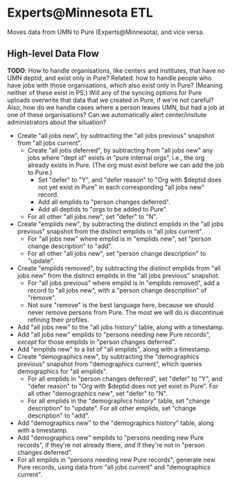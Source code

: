 # Experts@Minnesota ETL

Moves data from UMN to Pure (Experts@Minnesota), and vice versa.

## High-level Data Flow

**TODO**: How to handle organisations, like centers and institutes, that have no UMN deptid, and exist only in Pure? Related: how to handle people who have jobs with those organisations, which also exist only in Pure? (Meaning neither of these exist in PS.) Will any of the syncing options for Pure uploads overwrite that data that we created in Pure, if we're not careful? Also, how do we handle cases where a person leaves UMN, but had a job at one of these organisations? Can we automatically alert center/insitute administrators about the situation?

* Create "all jobs new", by subtracting the "all jobs previous" snapshot from "all jobs current".
  * Create "all jobs deferred", by subtracting from "all jobs new" any jobs where "dept id" exists in "pure internal orgs", i.e., the org already exists in Pure. (The org must exist before we can add the job to Pure.)
    * Set "defer" to "Y", and "defer reason" to "Org with $deptid does not yet exist in Pure" in each corresponding "all jobs new" record.
    * Add all emplids to "person changes deferred".
    * Add all deptids to "orgs to be added to Pure".
  * For all other "all jobs new", set "defer" to "N".
* Create "emplids new", by subtracting the distinct emplids in the "all jobs previous" snapshot from the distinct emplids in "all jobs current".
  * For "all jobs new" where emplid is in "emplids new", set "person change description" to "add".
  * For all other "all jobs new", set "person change description" to "update".
* Create "emplids removed", by subtracting the distinct emplids from "all jobs new" from the distinct emplids in the "all jobs previous" snapshot.
  * For "all jobs previous" where emplid is in "emplids removed", add a record to "all jobs new", with a "person change description" of "remove".
  * Not sure "remove" is the best language here, because we should never remove persons from Pure. The most we will do is discontinue refining their profiles.
* Add "all jobs new" to the "all jobs history" table, along with a timestamp.
* Add "all jobs new" emplids to "persons needing new Pure records", _except_ for those emplids in "person changes deferred".
* Add "emplids new" to a list of "all emplids", along with a timestamp.
* Create "demographics new", by subtracting the "demographics previous" snapshot from "demographics current", which queries demographics for "all emplids".
  * For all emplids in "person changes deferred", set "defer" to "Y", and "defer reason" to "Org with $deptid does not yet exist in Pure". For all other "demographics new", set "defer" to "N".
  * For all emplids in the "demographics history" table, set "change description" to "update". For all other emplids, set "change description" to "add".
* Add "demographics new" to the "demographics history" table, along with a timestamp.
* Add "demographics new" emplids to "persons needing new Pure records", if they're not already there, _and_ if they're not in "person changes deferred".
* For all emplids in "persons needing new Pure records", generate new Pure records, using data from "all jobs current" and "demographics current".
